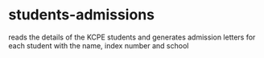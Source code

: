 # students-admissions
reads the details of the KCPE students and generates admission letters for each student with the name, index number and school

